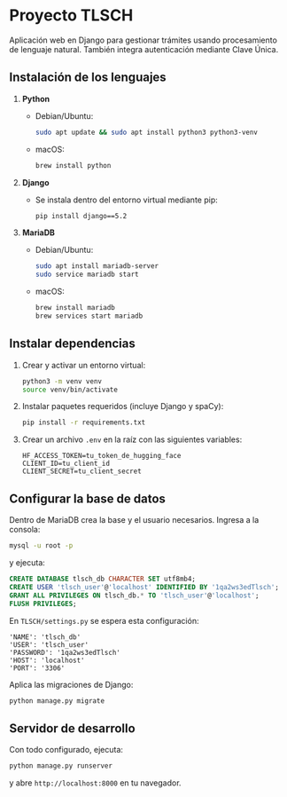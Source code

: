 # Proyecto TLSCH

Aplicación web en Django para gestionar trámites usando procesamiento de lenguaje natural. También integra autenticación mediante Clave Única.

## Instalación de los lenguajes

1. **Python**
   - Debian/Ubuntu:
     ```bash
     sudo apt update && sudo apt install python3 python3-venv
     ```
   - macOS:
     ```bash
     brew install python
     ```

2. **Django**
   - Se instala dentro del entorno virtual mediante pip:
     ```bash
     pip install django==5.2
     ```

3. **MariaDB**
   - Debian/Ubuntu:
     ```bash
     sudo apt install mariadb-server
     sudo service mariadb start
     ```
   - macOS:
     ```bash
     brew install mariadb
     brew services start mariadb
     ```

## Instalar dependencias
1. Crear y activar un entorno virtual:
   ```bash
   python3 -m venv venv
   source venv/bin/activate
   ```
2. Instalar paquetes requeridos (incluye Django y spaCy):
   ```bash
   pip install -r requirements.txt
   ```
3. Crear un archivo `.env` en la raíz con las siguientes variables:
   ```
   HF_ACCESS_TOKEN=tu_token_de_hugging_face
   CLIENT_ID=tu_client_id
   CLIENT_SECRET=tu_client_secret
   ```

## Configurar la base de datos
Dentro de MariaDB crea la base y el usuario necesarios. Ingresa a la consola:
```bash
mysql -u root -p
```
y ejecuta:
```sql
CREATE DATABASE tlsch_db CHARACTER SET utf8mb4;
CREATE USER 'tlsch_user'@'localhost' IDENTIFIED BY '1qa2ws3edTlsch';
GRANT ALL PRIVILEGES ON tlsch_db.* TO 'tlsch_user'@'localhost';
FLUSH PRIVILEGES;
```

En `TLSCH/settings.py` se espera esta configuración:
```
'NAME': 'tlsch_db'
'USER': 'tlsch_user'
'PASSWORD': '1qa2ws3edTlsch'
'HOST': 'localhost'
'PORT': '3306'
```
Aplica las migraciones de Django:
```bash
python manage.py migrate
```

## Servidor de desarrollo
Con todo configurado, ejecuta:
```bash
python manage.py runserver
```
y abre `http://localhost:8000` en tu navegador.

